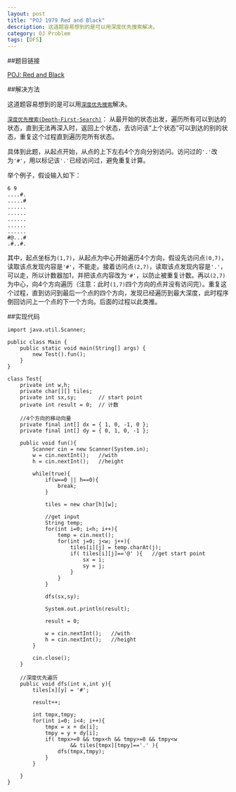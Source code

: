 ```yaml
---
layout: post
title: "POJ 1979 Red and Black"
description: 这道题容易想到的是可以用深度优先搜索解决。
category: OJ Problem
tags: [DFS]
---
```


##题目链接

[POJ: Red and Black](http://poj.org/problem?id=1979)

##解决方法

这道题容易想到的是可以用[`深度优先搜索`][DFS]解决。

[`深度优先搜索(Depth-First-Search)`][DFS]： 从最开始的状态出发，遍历所有可以到达的状态，直到无法再深入时，返回上个状态，去访问该“上个状态”可以到达的别的状态，重复这个过程直到遍历完所有状态。

具体到此题，从起点开始，从点的上下左右4个方向分别访问。访问过的`'.'`改为`'#'`，用以标记该`'.'`已经访问过，避免重复计算。

举个例子，假设输入如下：

    6 9
    ....#.
    .....#
    ......
    ......
    ......
    ......
    ......
    #@...#
    .#..#. 

其中，起点坐标为`(1,7)`，从起点为中心开始遍历4个方向，假设先访问点`(0,7)`，读取该点发现内容是`'#'`，不能走。接着访问点`(2,7)`，读取该点发现内容是`'.'`，可以走，所以计数器加1，并把该点内容改为`'#'`，以防止被重复计数。再以`(2,7)`为中心，向4个方向遍历（注意：此时`(1,7)`四个方向的点并没有访问完）。重复这个过程，直到访问到最后一个点的四个方向，发现已经遍历到最大深度，此时程序倒回访问上一个点的下一个方向。后面的过程以此类推。

##实现代码

    import java.util.Scanner;

    public class Main {
        public static void main(String[] args) {
            new Test().fun();
        }
    }

    class Test{
        private int w,h;
        private char[][] tiles;
        private int sx,sy;       // start point
        private int result = 0;  // 计数

        //4个方向的移动向量
        private final int[] dx = { 1, 0, -1, 0 };
        private final int[] dy = { 0, 1, 0, -1 };
    
        public void fun(){
            Scanner cin = new Scanner(System.in);
            w = cin.nextInt();   //with
            h = cin.nextInt();   //height  
        
            while(true){
                if(w==0 || h==0){
                    break;
                }
            
                tiles = new char[h][w];

                //get input
                String temp;
                for(int i=0; i<h; i++){
                    temp = cin.next();
                    for(int j=0; j<w; j++){
                        tiles[i][j] = temp.charAt(j);
                        if( tiles[i][j]=='@' ){   //get start point
                            sx = i;
                            sy = j;
                        }  
                    }
                }
            
                dfs(sx,sy);
            
                System.out.println(result);
            
                result = 0;
            
                w = cin.nextInt();   //with
                h = cin.nextInt();   //height  
            }
    
            cin.close();
        }
    
        //深度优先遍历
        public void dfs(int x,int y){
            tiles[x][y] = '#';

            result++;

            int tmpx,tmpy;
            for(int i=0; i<4; i++){
                tmpx = x + dx[i];
                tmpy = y + dy[i];
                if( tmpx>=0 && tmpx<h && tmpy>=0 && tmpy<w
                        && tiles[tmpx][tmpy]=='.' ){
                    dfs(tmpx,tmpy);
                }
            }

        }
    }
    

[DFS]: http://zh.wikipedia.org/wiki/%E6%B7%B1%E5%BA%A6%E4%BC%98%E5%85%88%E6%90%9C%E7%B4%A2
